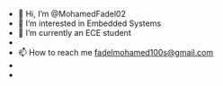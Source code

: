 - 👋 Hi, I’m @MohamedFadel02
- 👀 I’m interested in Embedded Systems
- 🌱 I’m currently an ECE student
-
- 📫 How to reach me fadelmohamed100s@gmail.com
- 
- 

<!---
MohamedFadel02/MohamedFadel02 is a ✨ special ✨ repository because its `README.md` (this file) appears on your GitHub profile.
You can click the Preview link to take a look at your changes.
--->
